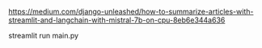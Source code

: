 https://medium.com/django-unleashed/how-to-summarize-articles-with-streamlit-and-langchain-with-mistral-7b-on-cpu-8eb6e344a636

streamlit run main.py

